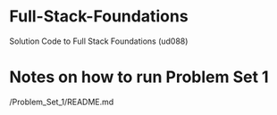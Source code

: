 # Full-Stack-Foundations
Solution Code to Full Stack Foundations (ud088)

# Notes on how to run Problem Set 1
/Problem_Set_1/README.md